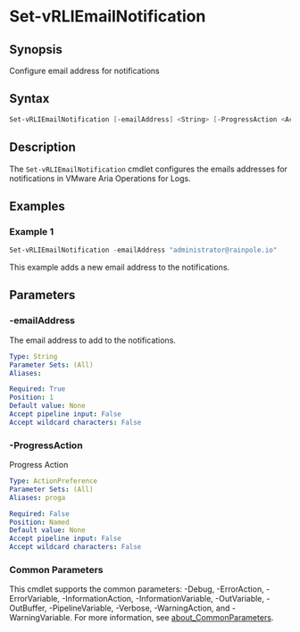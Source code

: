 # Set-vRLIEmailNotification

## Synopsis

Configure email address for notifications

## Syntax

```powershell
Set-vRLIEmailNotification [-emailAddress] <String> [-ProgressAction <ActionPreference>] [<CommonParameters>]
```

## Description

The `Set-vRLIEmailNotification` cmdlet configures the emails addresses for notifications in VMware Aria Operations for Logs.

## Examples

### Example 1

```powershell
Set-vRLIEmailNotification -emailAddress "administrator@rainpole.io"
```

This example adds a new email address to the notifications.

## Parameters

### -emailAddress

The email address to add to the notifications.

```yaml
Type: String
Parameter Sets: (All)
Aliases:

Required: True
Position: 1
Default value: None
Accept pipeline input: False
Accept wildcard characters: False
```

### -ProgressAction

Progress Action

```yaml
Type: ActionPreference
Parameter Sets: (All)
Aliases: proga

Required: False
Position: Named
Default value: None
Accept pipeline input: False
Accept wildcard characters: False
```

### Common Parameters

This cmdlet supports the common parameters: -Debug, -ErrorAction, -ErrorVariable, -InformationAction, -InformationVariable, -OutVariable, -OutBuffer, -PipelineVariable, -Verbose, -WarningAction, and -WarningVariable. For more information, see [about_CommonParameters](http://go.microsoft.com/fwlink/?LinkID=113216).
